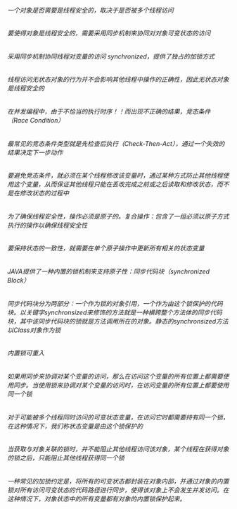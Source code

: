 ###### 一个对象是否需要是线程安全的，取决于是否被多个线程访问
###### 要使得对象是线程安全的，需要采用同步机制来协同对对象可变状态的访问
###### 采用同步机制协同线程对变量的访问 synchronized，提供了独占的加锁方式
###### 线程访问无状态对象的行为并不会影响其他线程中操作的正确性，因此无状态对象是线程安全的
###### 在并发编程中，由于不恰当的执行时序！！而出现不正确的结果，竞态条件（Race Condition）
###### 最常见的竞态条件类型就是先检查后执行（Check-Then-Act），通过一个失效的结果决定下一步动作
###### 要避免竞态条件，就必须在某个线程修改该变量时，通过某种方式防止其他线程使用这个变量，从而保证其他线程只能在丢改完成之前或之后读取和修改状态，而不是在修改状态的过程中
###### 为了确保线程安全性，操作必须是原子的。复合操作：包含了一组必须以原子方式执行的操作以确保线程安全性
###### 要保持状态的一致性，就需要在单个原子操作中更新所有相关的状态变量
###### JAVA提供了一种内置的锁机制来支持原子性：同步代码块（synchronized Block）
###### 同步代码块分为两部分：一个作为锁的对象引用，一个作为由这个锁保护的代码块。以关键字synchronsized来修饰的方法就是一种横跨整个方法体的同步代码块，其中该同步代码块的锁就是方法调用所在的对象。静态的synchronsized方法以Class对象作为锁
###### 内置锁可重入
###### 如果用同步来协调对某个变量的访问，那么在访问这个变量的所有位置上都需要使用同步。当使用锁来协调对某个变量的访问时，在访问变量的所有位置上都要使用同一个锁
###### 对于可能被多个线程同时访问的可变状态变量，在访问它时都需要持有同一个锁，在这种情况下，我们称状态变量是由这个锁保护的
###### 当获取与对象关联的锁时，并不能阻止其他线程访问该对象，某个线程在获得对象的锁之后，只能阻止其他线程获得同一个锁
###### 一种常见的加锁约定是，将所有的可变状态都封装在对象内部，并通过对象的内置锁对所有访问可变状态的代码路径进行同步，使得该对象上不会发生并发访问。在这种情况下，对象状态中的所有变量都有对象的内置锁保护起来。
